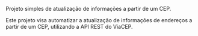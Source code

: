 Projeto simples de atualização de informações a partir de um CEP.

Este projeto visa automatizar a atualização de informações de endereços a partir de um CEP, utilizando a API REST do ViaCEP.